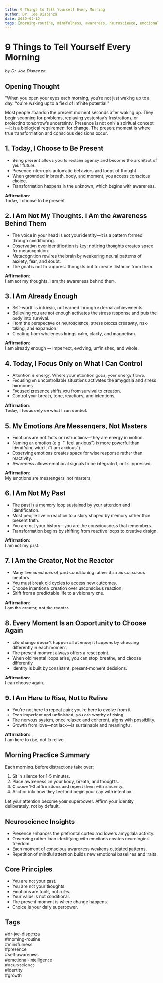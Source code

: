 ```yaml
---
title: 9 Things to Tell Yourself Every Morning
author: Dr. Joe Dispenza
date: 2025-05-15
tags: [morning-routine, mindfulness, awareness, neuroscience, emotional-intelligence, self-worth, presence, dr-joe-dispenza]
---
```


# 9 Things to Tell Yourself Every Morning  
*by Dr. Joe Dispenza*

## Opening Thought

"When you open your eyes each morning, you're not just waking up to a day. You're waking up to a field of infinite potential."

Most people abandon the present moment seconds after waking up. They begin scanning for problems, replaying yesterday’s frustrations, or projecting tomorrow’s uncertainty. Presence is not only a spiritual concept—it is a biological requirement for change. The present moment is where true transformation and conscious decisions occur.

## 1. Today, I Choose to Be Present

- Being present allows you to reclaim agency and become the architect of your future.
- Presence interrupts automatic behaviors and loops of thought.
- When grounded in breath, body, and moment, you access conscious choice.
- Transformation happens in the unknown, which begins with awareness.

**Affirmation**:  
Today, I choose to be present.

## 2. I Am Not My Thoughts. I Am the Awareness Behind Them

- The voice in your head is not your identity—it is a pattern formed through conditioning.
- Observation over identification is key: noticing thoughts creates space for metacognition.
- Metacognition rewires the brain by weakening neural patterns of anxiety, fear, and doubt.
- The goal is not to suppress thoughts but to create distance from them.

**Affirmation**:  
I am not my thoughts. I am the awareness behind them.

## 3. I Am Already Enough

- Self-worth is intrinsic, not earned through external achievements.
- Believing you are not enough activates the stress response and puts the body into survival.
- From the perspective of neuroscience, stress blocks creativity, risk-taking, and expansion.
- Creating from wholeness brings calm, clarity, and magnetism.

**Affirmation**:  
I am already enough — imperfect, evolving, unfinished, and whole.

## 4. Today, I Focus Only on What I Can Control

- Attention is energy. Where your attention goes, your energy flows.
- Focusing on uncontrollable situations activates the amygdala and stress hormones.
- Focused presence shifts you from survival to creation.
- Control your breath, tone, reactions, and intentions.

**Affirmation**:  
Today, I focus only on what I can control.

## 5. My Emotions Are Messengers, Not Masters

- Emotions are not facts or instructions—they are energy in motion.
- Naming an emotion (e.g. "I feel anxious") is more powerful than identifying with it ("I am anxious").
- Observing emotions creates space for wise response rather than reactivity.
- Awareness allows emotional signals to be integrated, not suppressed.

**Affirmation**:  
My emotions are messengers, not masters.

## 6. I Am Not My Past

- The past is a memory loop sustained by your attention and identification.
- Most people live in reaction to a story shaped by memory rather than present truth.
- You are not your history—you are the consciousness that remembers.
- Transformation begins by shifting from reactive loops to creative design.

**Affirmation**:  
I am not my past.

## 7. I Am the Creator, Not the Reactor

- Many live as echoes of past conditioning rather than as conscious creators.
- You must break old cycles to access new outcomes.
- Choose intentional creation over unconscious reaction.
- Shift from a predictable life to a visionary one.

**Affirmation**:  
I am the creator, not the reactor.

## 8. Every Moment Is an Opportunity to Choose Again

- Life change doesn’t happen all at once; it happens by choosing differently in each moment.
- The present moment always offers a reset point.
- When old mental loops arise, you can stop, breathe, and choose differently.
- Identity is built by consistent, present-moment decisions.

**Affirmation**:  
I can choose again.

## 9. I Am Here to Rise, Not to Relive

- You’re not here to repeat pain; you’re here to evolve from it.
- Even imperfect and unfinished, you are worthy of rising.
- The nervous system, once relaxed and coherent, aligns with possibility.
- Growth from love—not lack—is sustainable and meaningful.

**Affirmation**:  
I am here to rise, not to relive.

## Morning Practice Summary

Each morning, before distractions take over:

1. Sit in silence for 1–5 minutes.
2. Place awareness on your body, breath, and thoughts.
3. Choose 1–3 affirmations and repeat them with sincerity.
4. Anchor into how they feel and begin your day with intention.

Let your attention become your superpower. Affirm your identity deliberately, not by default.

## Neuroscience Insights

- Presence enhances the prefrontal cortex and lowers amygdala activity.
- Observing rather than identifying with emotions creates neurological freedom.
- Each moment of conscious awareness weakens outdated patterns.
- Repetition of mindful attention builds new emotional baselines and traits.

## Core Principles

- You are not your past.
- You are not your thoughts.
- Emotions are tools, not rules.
- Your value is not conditional.
- The present moment is where change happens.
- Choice is your daily superpower.

## Tags

#dr-joe-dispenza  
#morning-routine  
#mindfulness  
#presence  
#self-awareness  
#emotional-intelligence  
#neuroscience  
#identity  
#growth

